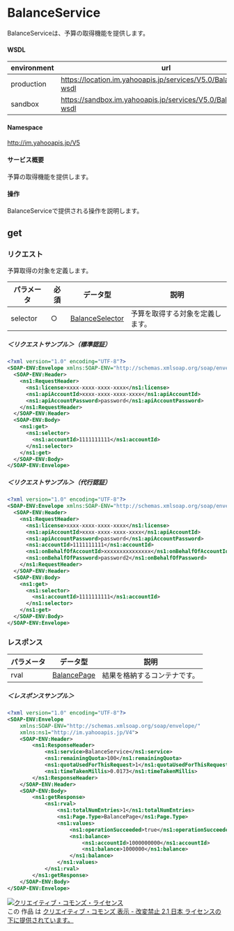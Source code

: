 # BalanceService
BalanceServiceは、予算の取得機能を提供します。
#### WSDL
| environment | url |
|---|---|
| production  | https://location.im.yahooapis.jp/services/V5.0/BalanceService?wsdl|
| sandbox  | https://sandbox.im.yahooapis.jp/services/V5.0/BalanceService?wsdl|
#### Namespace
http://im.yahooapis.jp/V5
#### サービス概要
予算の取得機能を提供します。
#### 操作
BalanceServiceで提供される操作を説明します。
## get
### リクエスト
予算取得の対象を定義します。

| パラメータ | 必須 | データ型 | 説明 | 
|---|---|---|---|
| selector | ○ | [BalanceSelector](../data/BalanceSelector.md) | 予算を取得する対象を定義します。 | 

##### ＜リクエストサンプル＞（標準認証）
```xml
<?xml version="1.0" encoding="UTF-8"?> 
<SOAP-ENV:Envelope xmlns:SOAP-ENV="http://schemas.xmlsoap.org/soap/envelope/" xmlns:ns1="http://im.yahooapis.jp/V4"> 
  <SOAP-ENV:Header> 
    <ns1:RequestHeader> 
      <ns1:license>xxxx-xxxx-xxxx-xxxx</ns1:license> 
      <ns1:apiAccountId>xxxx-xxxx-xxxx-xxxx</ns1:apiAccountId> 
      <ns1:apiAccountPassword>password</ns1:apiAccountPassword> 
    </ns1:RequestHeader> 
  </SOAP-ENV:Header> 
  <SOAP-ENV:Body> 
    <ns1:get> 
      <ns1:selector> 
        <ns1:accountId>1111111111</ns1:accountId> 
      </ns1:selector> 
    </ns1:get> 
  </SOAP-ENV:Body> 
</SOAP-ENV:Envelope>
```

##### ＜リクエストサンプル＞（代行認証）
```xml
<?xml version="1.0" encoding="UTF-8"?> 
<SOAP-ENV:Envelope xmlns:SOAP-ENV="http://schemas.xmlsoap.org/soap/envelope/" xmlns:ns1="http://im.yahooapis.jp/V4"> 
  <SOAP-ENV:Header> 
    <ns1:RequestHeader> 
      <ns1:license>xxxx-xxxx-xxxx-xxxx</ns1:license> 
      <ns1:apiAccountId>xxxx-xxxx-xxxx-xxxx</ns1:apiAccountId> 
      <ns1:apiAccountPassword>password</ns1:apiAccountPassword> 
      <ns1:accountId>1111111111</ns1:accountId> 
      <ns1:onBehalfOfAccountId>xxxxxxxxxxxxxxx</ns1:onBehalfOfAccountId> 
      <ns1:onBehalfOfPassword>password2</ns1:onBehalfOfPassword> 
    </ns1:RequestHeader> 
  </SOAP-ENV:Header> 
  <SOAP-ENV:Body> 
    <ns1:get> 
      <ns1:selector> 
        <ns1:accountId>1111111111</ns1:accountId> 
      </ns1:selector> 
    </ns1:get> 
  </SOAP-ENV:Body> 
</SOAP-ENV:Envelope>
```

### レスポンス
| パラメータ | データ型 | 説明 | 
|---|---|---|
| rval | [BalancePage](../data/BalancePage.md) | 結果を格納するコンテナです。 | 

##### ＜レスポンスサンプル＞
```xml
<?xml version="1.0" encoding="UTF-8"?> 
<SOAP-ENV:Envelope
    xmlns:SOAP-ENV="http://schemas.xmlsoap.org/soap/envelope/"
    xmlns:ns1="http://im.yahooapis.jp/V4"> 
    <SOAP-ENV:Header> 
        <ns1:ResponseHeader> 
            <ns1:service>BalanceService</ns1:service> 
            <ns1:remainingQuota>100</ns1:remainingQuota> 
            <ns1:quotaUsedForThisRequest>1</ns1:quotaUsedForThisRequest> 
            <ns1:timeTakenMillis>0.0173</ns1:timeTakenMillis> 
        </ns1:ResponseHeader> 
    </SOAP-ENV:Header> 
    <SOAP-ENV:Body> 
        <ns1:getResponse> 
            <ns1:rval> 
                <ns1:totalNumEntries>1</ns1:totalNumEntries> 
                <ns1:Page.Type>BalancePage</ns1:Page.Type> 
                <ns1:values> 
                    <ns1:operationSucceeded>true</ns1:operationSucceeded> 
                    <ns1:balance> 
                        <ns1:accountId>1000000000</ns1:accountId> 
                        <ns1:balance>1000000</ns1:balance> 
                    </ns1:balance> 
                </ns1:values> 
            </ns1:rval> 
        </ns1:getResponse> 
    </SOAP-ENV:Body> 
</SOAP-ENV:Envelope>
```
<a rel="license" href="http://creativecommons.org/licenses/by-nd/2.1/jp/"><img alt="クリエイティブ・コモンズ・ライセンス" style="border-width:0" src="https://i.creativecommons.org/l/by-nd/2.1/jp/88x31.png" /></a><br />この 作品 は <a rel="license" href="http://creativecommons.org/licenses/by-nd/2.1/jp/">クリエイティブ・コモンズ 表示 - 改変禁止 2.1 日本 ライセンスの下に提供されています。</a>

